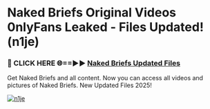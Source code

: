 # Naked Briefs Original Videos 0nlyFans Leaked - Files Updated! (n1je)

<h3>🔴 CLICK HERE 🌐==►► <a href="https://tinyurl.com/yckcrads" rel="nofollow">Naked Briefs Updated Files</a></h3>

Get Naked Briefs and all content. Now you can access all videos and pictures of Naked Briefs. New Updated Files 2025!

[![n1je](https://i.imgur.com/hpKpOFt.gif)](https://tinyurl.com/yckcrads)
